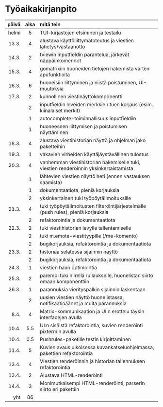 # Työaikakirjanpito

| päivä | aika | mitä tein                                                                             |
|------:|:----:|:--------------------------------------------------------------------------------------|
| helmi | 5    | TUI-kirjastojen etsiminen ja testailu                                                 |
| 13.3. | 4    | alustava käyttöliittymätoteutus ja viestien lähetys/vastaanotto                       |
| 14.3. | 2    | tviewin inputfieldin parantelua, järkevät näppäinkomennot                             |
| 15.3. | 4    | gomatrixiin huoneiden tietojen hakemista varten apufunktioita                         |
| 16.3. | 6    | huoneisiin liittyminen ja niistä poistuminen, UI-muutoksia                            |
| 17.3. | 2    | kunnollinen viestinäyttökomponentti                                                   |
|       | 2    | inputfieldin leveiden merkkien tuen korjaus (esim. kiinalaiset merkit)                |
|       | 1    | autocomplete-toiminnallisuus inputfieldiin                                            |
|       | 1    | huoneeseen liittymisen ja poistumisen näyttäminen                                     |
| 18.3. | 4    | alustava viestihistorian näyttö ja ohjelman jako paketteihin                          |
| 19.3. | 1    | vakavien virheiden käyttäjäystävällinen tulostus                                      |
| 20.3. | 4    | vanhemman viestihistorian hakemiselle tuki, viestien renderöinnin yksinkertaistamista |
|       | 1    | lähtevien viestien näyttö heti (ennen vastauksen saamista)                            |
|       | 1    | dokumentaatiota, pieniä korjauksia                                                    |
|       | 2    | yksinkertainen tuki työpöytäilmoituksille                                             |
| 21.3. | 4    | tuki työpöytäilmoitusten filteröintijärjestelmälle (push rules), pieniä korjauksia    |
|       | 2    | refaktorointia ja dokumentaatiota                                                     |
| 22.3. | 2    | tuki viestihistorian levylle tallentamiselle                                          |
|       | 2    | tuki m.emote-viestityypille (/me-komento)                                             |
|       | 2    | bugikorjauksia, refaktorointia ja dokumentaatiota                                     |
| 23.3. | 2    | historiaa selatessa sijainnin näyttö                                                  |
|       | 2    | bugikorjauksia, refaktorointia ja dokumentaatiota                                     |
| 24.3. | 1    | viestien haun optimointia                                                             |
| 25.3. | 2    | parempi tuki hiirellä rullaukselle, huonelistan siirto omaan komponenttiin            |
| 26.3. | 1    | parannuksia vierityspalkin sijainnin laskentaan                                       |
|       | 2    | uusien viestien näyttö huonelistassa, notifikaatioäänet ja muita parannuksia          |
|  8.4. | 4    | Matrix-kommunikaation ja UI:n erottelu täysin interfacejen avulla                     |
| 10.4. | 5.5  | UI:n sisäistä refaktorointia, kuvien renderöinti pixtermin avulla                     |
| 10.4. | 0.5  | Pushrules-paketille testin kirjoittaminen                                             |
| 11.4. | 5    | Kuvien avaus ulkoisessa kuvankatseluohjelmassa, pakettien refaktorointia              |
| 13.4. | 4    | Viestien renderöinnin ja historian tallennuksen refaktorointia                        |
| 13.4. | 2    | Alustava HTML-renderöinti                                                             |
| 14.4. | 3    | Monimutkaisempi HTML-renderöinti, parserin siirto eri pakettiin                       |
| yht   | 86   |                                                                                       |
